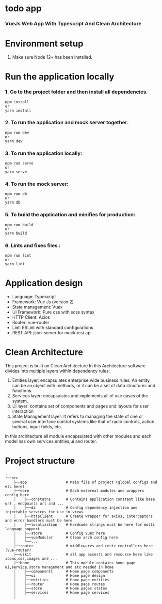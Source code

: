 # todo app

### VueJs Web App With Typescript And Clean Architecture


# Environment setup
1. Make sure Node 12+ has been installed.

# Run the application locally
### 1. Go to the project folder and then install all dependencies.
```shell
npm install
or
yarn install
```
### 2. To run the application and mock server together:
```shell
npm run dev
or
yarn dev
```

### 3. To run the application locally:
```shell
npm run serve
or
yarn serve
```
### 4. To run the mock server:
```shell
npm run db
or
yarn db
```
### 5. To build the application and minifies for production:
```shell
npm run build
or
yarn build
```

### 6. Lints and fixes files :
```shell
npm run lint
or
yarn lint
```

# Application design
- Language: Typescript
- Framework: Vue Js (version 2)
- State management: Vuex
- UI Framework: Pure css with scss syntax
- HTTP Client: Axios
- Router: vue-router
- Lint: ESLint with standard configurations
- REST API: json-server for mock rest api

# Clean Architecture
This project is built on Clean Architecture
In this Architecture software divides into multiple layers within dependency rules:
1. Entities layer: encapsulates enterprise wide business rules. An entity can be an object with methods, or it can be a set of data structures and functions.
2. Services layer: encapsulates and implements all of use cases of the system.
3. Ui layer: contains set of components and pages and layouts for user interaction
4. State Management layer: It refers to managing the state of one or several user interface control systems like that of radio controls, action buttons, input fields, etc.

In this architecture all module encapsulated with other modules and each model has own services,entities,ui and router.
# Project structure
```
.
└──src
    ├──app                  # Main file of project (global configs and etc here)
    ├──core                 # Each external modules and wrappers config here
    │    ├──constatns       # Contains application constant like base url , endpoints url and ...
    │    ├──di              # Config dependency injection and injectable services for use in views
    │    ├──httpClient      # Create wrapper for axios, interceptors and error handlers must be here
    │    ├──localization    # Hardcode strings must be here for multi language support
    │    ├──store           # Config Vuex here
    │    ├──vueModular      # Clean arch config here
    │    └──...             
    ├──router               # middlewares and route controllers here (vue-router)
    ├──uikit                # all app assests and resource here like icons,css,images and ...
    ├──home                 # This module contains home page ui,service,store management and etc needed in home
    │    ├──components      # Home page components
    │    ├──ui              # Home page design
    │    ├──entities        # Home page entities
    │    ├──router          # Home page routes
    │    ├──store           # Home pages states
    │    ├──services        # Home page services
    │               
```

